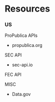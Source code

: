 # Resources

### US

ProPublica APIs
- propublica.org

SEC API
- sec-api.io

FEC API

MISC
- Data.gov

